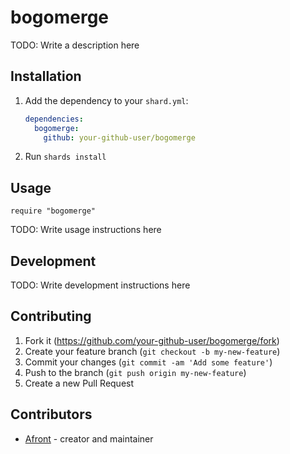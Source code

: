 # bogomerge

TODO: Write a description here

## Installation

1. Add the dependency to your `shard.yml`:

   ```yaml
   dependencies:
     bogomerge:
       github: your-github-user/bogomerge
   ```

2. Run `shards install`

## Usage

```crystal
require "bogomerge"
```

TODO: Write usage instructions here

## Development

TODO: Write development instructions here

## Contributing

1. Fork it (<https://github.com/your-github-user/bogomerge/fork>)
2. Create your feature branch (`git checkout -b my-new-feature`)
3. Commit your changes (`git commit -am 'Add some feature'`)
4. Push to the branch (`git push origin my-new-feature`)
5. Create a new Pull Request

## Contributors

- [Afront](https://github.com/your-github-user) - creator and maintainer
